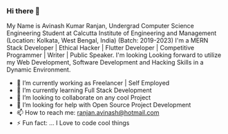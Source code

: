 ### Hi there 👋

My Name is Avinash Kumar Ranjan, Undergrad Computer Science Engineering Student at Calcutta Institute of Engineering and Management (Location: Kolkata, West Bengal, India) (Batch: 2019-2023) I'm a MERN Stack Developer | Ethical Hacker | Flutter Developer | Competitive Programmer | Writer | Public Speaker. I'm looking Looking forward to utilize my Web Development, Software Development and Hacking Skills in a Dynamic Environment. 

- 🔭 I’m currently working as Freelancer | Self Employed
- 🌱 I’m currently learning Full Stack Development
- 👯 I’m looking to collaborate on any cool Project
- 🤔 I’m looking for help with Open Source Project Development
- 📫 How to reach me: ranjan.avinash@hotmail.com
- ⚡ Fun fact: ... I Love to code cool things


